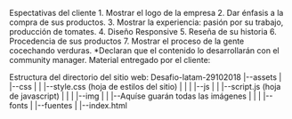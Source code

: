 Espectativas del cliente
	1. Mostrar el logo de la empresa
	2. Dar énfasis a la compra de sus productos.
	3. Mostrar la experiencia: pasión por su trabajo, producción de tomates.
	4. Diseño Responsive
    5. Reseña de su historia
    6. Procedencia de sus productos
    7. Mostrar el proceso de la gente cocechando verduras.
	*Declaran que el contenido lo desarrollarán con el community manager.
Material entregado por el cliente:

Estructura del directorio del sitio web:
	Desafio-latam-29102018
	|--assets
	| |--css
	| |  |--style.css (hoja de estilos del sitio)
	| |
	| |--js
	| |  |--script.js (hoja de javascript)
	| |
	| |--img
	| |  |--Aquíse guarán todas las imágenes
	| |
	| |--fonts
	|   |--fuentes
	|
	|--index.html


